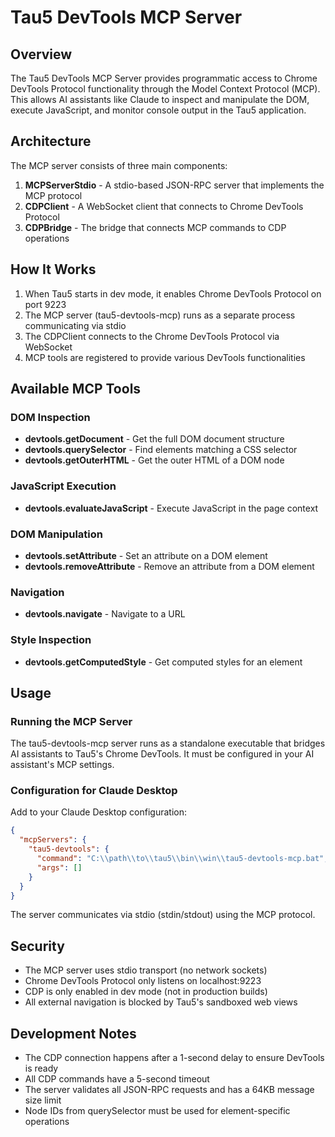 # Tau5 DevTools MCP Server

## Overview
The Tau5 DevTools MCP Server provides programmatic access to Chrome DevTools Protocol functionality through the Model Context Protocol (MCP). This allows AI assistants like Claude to inspect and manipulate the DOM, execute JavaScript, and monitor console output in the Tau5 application.

## Architecture
The MCP server consists of three main components:

1. **MCPServerStdio** - A stdio-based JSON-RPC server that implements the MCP protocol
2. **CDPClient** - A WebSocket client that connects to Chrome DevTools Protocol
3. **CDPBridge** - The bridge that connects MCP commands to CDP operations

## How It Works
1. When Tau5 starts in dev mode, it enables Chrome DevTools Protocol on port 9223
2. The MCP server (tau5-devtools-mcp) runs as a separate process communicating via stdio
3. The CDPClient connects to the Chrome DevTools Protocol via WebSocket
4. MCP tools are registered to provide various DevTools functionalities

## Available MCP Tools

### DOM Inspection
- **devtools.getDocument** - Get the full DOM document structure
- **devtools.querySelector** - Find elements matching a CSS selector
- **devtools.getOuterHTML** - Get the outer HTML of a DOM node

### JavaScript Execution
- **devtools.evaluateJavaScript** - Execute JavaScript in the page context

### DOM Manipulation
- **devtools.setAttribute** - Set an attribute on a DOM element
- **devtools.removeAttribute** - Remove an attribute from a DOM element

### Navigation
- **devtools.navigate** - Navigate to a URL

### Style Inspection
- **devtools.getComputedStyle** - Get computed styles for an element


## Usage

### Running the MCP Server
The tau5-devtools-mcp server runs as a standalone executable that bridges AI assistants to Tau5's Chrome DevTools. It must be configured in your AI assistant's MCP settings.

### Configuration for Claude Desktop
Add to your Claude Desktop configuration:
```json
{
  "mcpServers": {
    "tau5-devtools": {
      "command": "C:\\path\\to\\tau5\\bin\\win\\tau5-devtools-mcp.bat",
      "args": []
    }
  }
}
```

The server communicates via stdio (stdin/stdout) using the MCP protocol.

## Security
- The MCP server uses stdio transport (no network sockets)
- Chrome DevTools Protocol only listens on localhost:9223
- CDP is only enabled in dev mode (not in production builds)
- All external navigation is blocked by Tau5's sandboxed web views

## Development Notes
- The CDP connection happens after a 1-second delay to ensure DevTools is ready
- All CDP commands have a 5-second timeout
- The server validates all JSON-RPC requests and has a 64KB message size limit
- Node IDs from querySelector must be used for element-specific operations
